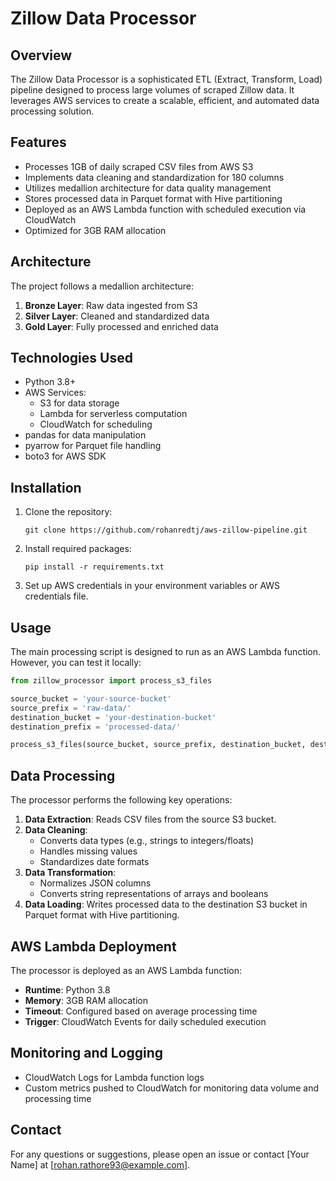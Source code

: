 # Zillow Data Processor

## Overview

The Zillow Data Processor is a sophisticated ETL (Extract, Transform, Load) pipeline designed to process large volumes of scraped Zillow data. It leverages AWS services to create a scalable, efficient, and automated data processing solution.

## Features

- Processes 1GB of daily scraped CSV files from AWS S3
- Implements data cleaning and standardization for 180 columns
- Utilizes medallion architecture for data quality management
- Stores processed data in Parquet format with Hive partitioning
- Deployed as an AWS Lambda function with scheduled execution via CloudWatch
- Optimized for 3GB RAM allocation

## Architecture

The project follows a medallion architecture:

1. **Bronze Layer**: Raw data ingested from S3
2. **Silver Layer**: Cleaned and standardized data
3. **Gold Layer**: Fully processed and enriched data

## Technologies Used

- Python 3.8+
- AWS Services:
  - S3 for data storage
  - Lambda for serverless computation
  - CloudWatch for scheduling
- pandas for data manipulation
- pyarrow for Parquet file handling
- boto3 for AWS SDK

## Installation

1. Clone the repository:
   ```
   git clone https://github.com/rohanredtj/aws-zillow-pipeline.git
   ```

2. Install required packages:
   ```
   pip install -r requirements.txt
   ```

3. Set up AWS credentials in your environment variables or AWS credentials file.

## Usage

The main processing script is designed to run as an AWS Lambda function. However, you can test it locally:

```python
from zillow_processor import process_s3_files

source_bucket = 'your-source-bucket'
source_prefix = 'raw-data/'
destination_bucket = 'your-destination-bucket'
destination_prefix = 'processed-data/'

process_s3_files(source_bucket, source_prefix, destination_bucket, destination_prefix)
```

## Data Processing

The processor performs the following key operations:

1. **Data Extraction**: Reads CSV files from the source S3 bucket.
2. **Data Cleaning**: 
   - Converts data types (e.g., strings to integers/floats)
   - Handles missing values
   - Standardizes date formats
3. **Data Transformation**:
   - Normalizes JSON columns
   - Converts string representations of arrays and booleans
4. **Data Loading**: Writes processed data to the destination S3 bucket in Parquet format with Hive partitioning.

## AWS Lambda Deployment

The processor is deployed as an AWS Lambda function:

- **Runtime**: Python 3.8
- **Memory**: 3GB RAM allocation
- **Timeout**: Configured based on average processing time
- **Trigger**: CloudWatch Events for daily scheduled execution

## Monitoring and Logging

- CloudWatch Logs for Lambda function logs
- Custom metrics pushed to CloudWatch for monitoring data volume and processing time

## Contact

For any questions or suggestions, please open an issue or contact [Your Name] at [rohan.rathore93@example.com].
